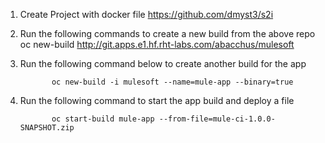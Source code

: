 1.	Create Project with docker file
               https://github.com/dmyst3/s2i

2.	Run the following commands to create a new build from the above repo
oc new-build http://git.apps.e1.hf.rht-labs.com/abacchus/mulesoft
3.	Run the following command below to create another build for the app

               oc new-build -i mulesoft --name=mule-app --binary=true
4.	Run the following command to start the app build and deploy a file

               oc start-build mule-app --from-file=mule-ci-1.0.0-SNAPSHOT.zip
